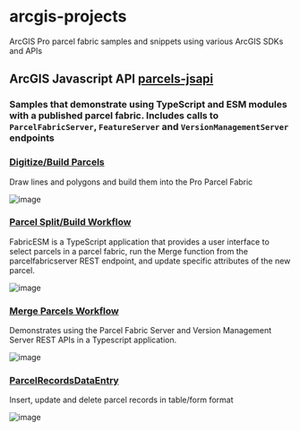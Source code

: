 # arcgis-projects
ArcGIS Pro parcel fabric samples and snippets using various ArcGIS SDKs and APIs

## ArcGIS Javascript API [parcels-jsapi](https://github.com/kgalliher/arcgis-projects/tree/main/parcels-jsapi)
### Samples that demonstrate using TypeScript and ESM modules with a published parcel fabric. Includes calls to `ParcelFabricServer`, `FeatureServer` and `VersionManagementServer` endpoints

### [Digitize/Build Parcels](https://github.com/kgalliher/arcgis-projects/tree/main/parcels-jsapi/ParcelRecordsDataEntry)
Draw lines and polygons and build them into the Pro Parcel Fabric

![image](https://github.com/kgalliher/arcgis-projects/assets/3092265/e6bd4943-afa3-4668-9f6c-0f3b863225cf)


### [Parcel Split/Build Workflow](https://github.com/kgalliher/arcgis-projects/tree/main/parcels-jsapi/FabricESM)
FabricESM is a TypeScript application that provides a user interface to select parcels in a parcel fabric, run the Merge function from the parcelfabricserver REST endpoint, and update specific attributes of the new parcel.

![image](https://github.com/kgalliher/arcgis-projects/assets/3092265/d33498d5-6a1c-4da5-8103-f9b19976e95e)


### [Merge Parcels Workflow](https://github.com/kgalliher/arcgis-projects/tree/main/parcels-jsapi/FabricTypescript)
Demonstrates using the Parcel Fabric Server and Version Management Server REST APIs in a Typescript application.

![image](https://github.com/kgalliher/arcgis-projects/assets/3092265/ec487c53-bceb-4853-926c-7a62d4c68ba7)

### [ParcelRecordsDataEntry](https://github.com/kgalliher/arcgis-projects/tree/main/parcels-jsapi/ParcelRecordsDataEntry)
Insert, update and delete parcel records in table/form format

![image](https://github.com/kgalliher/arcgis-projects/assets/3092265/c5395823-fc84-42f4-8a71-8f2957c3e361)
